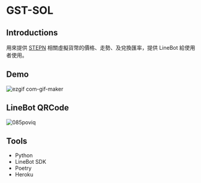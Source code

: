 # GST-SOL
## Introductions
用來提供 [STEPN](https://stepn.com) 相關虛擬貨幣的價格、走勢、及兌換匯率，提供 LineBot 給使用者使用。

## Demo
![ezgif com-gif-maker](https://user-images.githubusercontent.com/22352132/196628467-7a9baca8-bfb9-4c33-9e71-c877d50343be.gif)


## LineBot QRCode
![085poviq](https://user-images.githubusercontent.com/22352132/196627453-72d04def-1df3-4f92-8b69-e4429f6b93ca.png)


## Tools
- Python
- LineBot SDK
- Poetry
- Heroku

